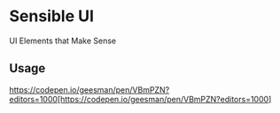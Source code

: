# Sensible UI
UI Elements that Make Sense

## Usage
https://codepen.io/geesman/pen/VBmPZN?editors=1000[https://codepen.io/geesman/pen/VBmPZN?editors=1000]
